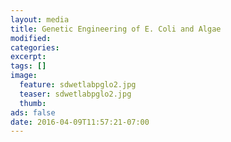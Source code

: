 ```yaml
---
layout: media
title: Genetic Engineering of E. Coli and Algae
modified:
categories: 
excerpt:
tags: []
image:
  feature: sdwetlabpglo2.jpg
  teaser: sdwetlabpglo2.jpg
  thumb:
ads: false
date: 2016-04-09T11:57:21-07:00
---
```


